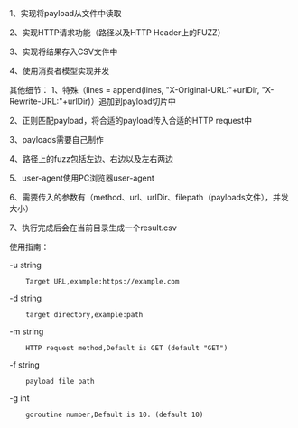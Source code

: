 1、实现将payload从文件中读取

2、实现HTTP请求功能（路径以及HTTP Header上的FUZZ）

3、实现将结果存入CSV文件中

4、使用消费者模型实现并发


其他细节：
1、特殊（lines = append(lines, "X-Original-URL:"+urlDir, "X-Rewrite-URL:"+urlDir)）追加到payload切片中

2、正则匹配payload，将合适的payload传入合适的HTTP request中

3、payloads需要自己制作

4、路径上的fuzz包括左边、右边以及左右两边

5、user-agent使用PC浏览器user-agent

6、需要传入的参数有（method、url、urlDir、filepath（payloads文件），并发大小）

7、执行完成后会在当前目录生成一个result.csv


使用指南：

  -u string
  
        Target URL,example:https://example.com
        
  -d string
  
        target directory,example:path
        
  -m string
  
        HTTP request method,Default is GET (default "GET")
        
  -f string
  
        payload file path
        
  -g int
  
        goroutine number,Default is 10. (default 10)
